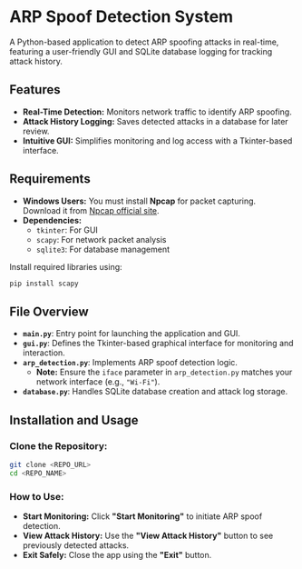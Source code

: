 # ARP Spoof Detection System  

A Python-based application to detect ARP spoofing attacks in real-time, featuring a user-friendly GUI and SQLite database logging for tracking attack history.

## Features  
- **Real-Time Detection:** Monitors network traffic to identify ARP spoofing.  
- **Attack History Logging:** Saves detected attacks in a database for later review.  
- **Intuitive GUI:** Simplifies monitoring and log access with a Tkinter-based interface.  

## Requirements  
- **Windows Users:** You must install **Npcap** for packet capturing. Download it from [Npcap official site](https://nmap.org/npcap/).   
- **Dependencies:**  
  - `tkinter`: For GUI  
  - `scapy`: For network packet analysis  
  - `sqlite3`: For database management  

Install required libraries using:  
```bash
pip install scapy
```

## File Overview  
- **`main.py`**: Entry point for launching the application and GUI.  
- **`gui.py`**: Defines the Tkinter-based graphical interface for monitoring and interaction.  
- **`arp_detection.py`**: Implements ARP spoof detection logic.  
  - **Note:** Ensure the `iface` parameter in `arp_detection.py` matches your network interface (e.g., `"Wi-Fi"`).  
- **`database.py`**: Handles SQLite database creation and attack log storage.  

## Installation and Usage  

### Clone the Repository:  
```bash
git clone <REPO_URL>
cd <REPO_NAME>
```
### How to Use:  
- **Start Monitoring:** Click **"Start Monitoring"** to initiate ARP spoof detection.  
- **View Attack History:** Use the **"View Attack History"** button to see previously detected attacks.  
- **Exit Safely:** Close the app using the **"Exit"** button.  


